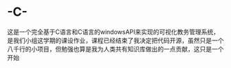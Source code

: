 # -C-
这是一个完全基于C语言和C语言的windowsAPI来实现的可视化教务管理系统，是我们小组这学期的课设作业，课程已经结束了我决定把代码开源，虽然只是一个八千行的小项目，但勉强也算是我为人类共有知识库做出的一点贡献，这只是一个开始
